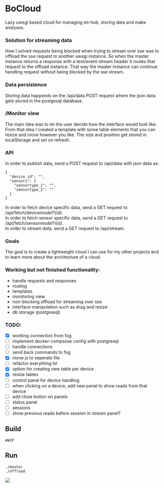 # BoCloud

Lazy uwsgi based cloud for managing iot-hub, storing data and make analyses.

### Solution for streaming data

How I solved requests being blocked when trying to stream over sse was to offload the sse request to another uwsgi instance. So when the master instance returns a response with a text/event-stream header it routes that request to the offload instance. That way the master instance can continue handling request without being blocked by the sse stream.

### Data persistence

Storing data happends on the /api/data POST request where the json data gets stored in the postgesql database.

### /Monitor view

The main idea was to let the user decide how the interface would look like. From that idea I created a template with some table elements that you can resize and move however you like. The size and position get stored in localStorage and set on refresh.

### API

In order to publish data, send a POST request to /api/data with json data as:
```
{
  "device_id": "",
  "sensors": {
    "sensortype_1": "",
    "sensortype_2": ""
  }
}
```

In order to fetch device specific data, send a GET request to /api/fetch/device${model}?${id}.  
In order to fetch sensor specific data, send a GET request to /api/fetch/sensor${model}?${id}.  
In order to stream data, send a GET request to /api/stream.  

### Goals

The goal is to create a lightweight cloud I can use for my other projects and to learn more about the architecture of a cloud.

### Working but not finished functionality:
- handle requests and responses
- routing
- templates
- monitoring view
- non-blocking offload for streaming over sse
- interface manipulation such as drag and resize
- db storage (postgresql)

### TODO:
- [x] working connection from fog
- [ ] implement docker-compsose config with postgresql
- [ ] handle connections
- [ ] send back commands to fog
- [x] move js to seperate file
- [ ] refactor everything lol
- [x] option for creating new table per device
- [x] resize tables
- [ ] control panel for device handling
- [ ] when clicking on a device, add new panel to show reads from that device
- [ ] add close button on panels
- [ ] status panel
- [ ] sessions
- [ ] show previous reads before session in stream panel?

## Build
```
#WIP
```

## Run
```
./master
./offload
```

![](https://i.imgur.com/9TTiPXs.png)
